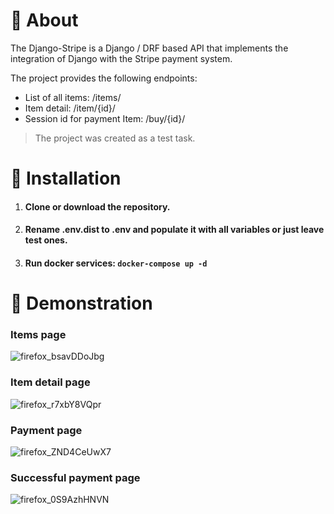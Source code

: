 # 📃 About
The Django-Stripe is a Django / DRF based API that implements the integration of Django with the Stripe payment system.

The project provides the following endpoints:
* List of all items: /items/
* Item detail: /item/{id}/
* Session id for payment Item: /buy/{id}/

> The project was created as a test task.

# 💽 Installation

1. #### Clone or download the repository.
2. #### Rename .env.dist to .env and populate it with all variables or just leave test ones.
3. #### Run docker services: `docker-compose up -d`

# 🌄 Demonstration

### Items page
![firefox_bsavDDoJbg](https://github.com/FCTL3314/Django-Stripe/assets/97694131/a4630de4-d6dd-4461-9c63-0ee8daac12f5)

### Item detail page
![firefox_r7xbY8VQpr](https://github.com/FCTL3314/Django-Stripe/assets/97694131/4b4379d8-3ab7-4b0d-9d67-b732308a6506)

### Payment page
![firefox_ZND4CeUwX7](https://github.com/FCTL3314/Django-Stripe/assets/97694131/86cedab0-1ca4-4152-a7dd-67c6f68f1e14)

### Successful payment page
![firefox_0S9AzhHNVN](https://github.com/FCTL3314/Django-Stripe/assets/97694131/6828e92a-a0e9-49e5-a528-0d0bd9924254)
